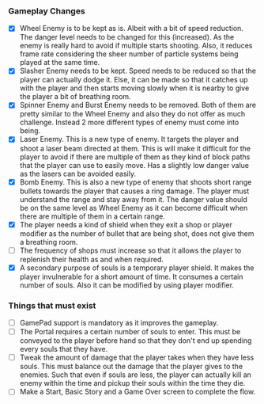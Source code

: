 ### Gameplay Changes

- [X] Wheel Enemy is to be kept as is. Albeit with a bit of speed reduction. The danger level needs to be changed for this (increased). As the enemy is really hard to avoid if multiple starts shooting. Also, it reduces frame rate considering the sheer number of particle systems being played at the same time.
- [X] Slasher Enemy needs to be kept. Speed needs to be reduced so that the player can actually dodge it. Else, it can be made so that it catches up with the player and then starts moving slowly  when it is nearby to give the player a bit of breathing room.
- [X] Spinner Enemy and Burst Enemy needs to be removed. Both of them are pretty similar to the Wheel Enemy and also they do not offer as much challenge. Instead 2 more different types of enemy must come into being.
- [X] Laser Enemy. This is a new type of enemy. It targets the player and shoot a laser beam directed at them. This is will make it difficult for the player to avoid if there are multiple of them as they kind of block paths that the player can use to easily move. Has a slightly low danger value as the lasers can be avoided easily.
- [X] Bomb Enemy. This is also a new type of enemy that shoots short range bullets towards the player that causes a ring damage. The player must understand the range and stay away from it. The danger value should be on the same level as Wheel Enemy as it can become difficult when there are multiple of them in a certain range.
- [X] The player needs a kind of shield when they exit a shop or player modifier as the number of bullet that are being shot, does not give them a breathing room.
- [ ] The frequency of shops must increase so that it allows the player to replenish their health as and when required.
- [X] A secondary purpose of souls is a temporary player shield. It makes the player invulnerable for a short amount of time. It consumes a certain number of souls. Also it can be modified by using player modifier.

### Things that must exist

- [ ] GamePad support is mandatory as it improves the gameplay.
- [ ] The Portal requires a certain number of souls to enter. This must be conveyed to the player before hand so that they don't end up spending every souls that they have.
- [ ] Tweak the amount of damage that the player takes when they have less souls. This must balance out the damage that the player gives to the enemies. Such that even if souls are less, the player can actually kill an enemy within the time and pickup their souls within the time they die.
- [ ] Make a Start, Basic Story and a Game Over screen to complete the flow.

